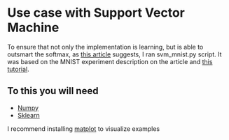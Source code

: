 <!--- Licensed to the Apache Software Foundation (ASF) under one -->
<!--- or more contributor license agreements.  See the NOTICE file -->
<!--- distributed with this work for additional information -->
<!--- regarding copyright ownership.  The ASF licenses this file -->
<!--- to you under the Apache License, Version 2.0 (the -->
<!--- "License"); you may not use this file except in compliance -->
<!--- with the License.  You may obtain a copy of the License at -->

<!---   http://www.apache.org/licenses/LICENSE-2.0 -->

<!--- Unless required by applicable law or agreed to in writing, -->
<!--- software distributed under the License is distributed on an -->
<!--- "AS IS" BASIS, WITHOUT WARRANTIES OR CONDITIONS OF ANY -->
<!--- KIND, either express or implied.  See the License for the -->
<!--- specific language governing permissions and limitations -->
<!--- under the License. -->

# Use case with Support Vector Machine

To ensure that not only the implementation is learning, but is able to outsmart the softmax, as [this article](https://arxiv.org/pdf/1306.0239.pdf) suggests, I ran svm_mnist.py script. It was based on the MNIST experiment description on the article and [this tutorial](https://github.com/dmlc/mxnet-gtc-tutorial/blob/master/tutorial.ipynb).


## To this you will need

* [Numpy](http://www.scipy.org/scipylib/download.html)
* [Sklearn](http://scikit-learn.org/stable/install.html)

I recommend installing [matplot](http://matplotlib.org/users/installing.html) to visualize examples
